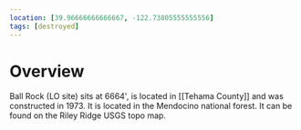 ```yaml
---
location: [39.96666666666667, -122.73805555555556]
tags: [destroyed]
---
```


# Overview

Ball Rock (LO site) sits at 6664', is located in [[Tehama County]] and was constructed in 1973. It is located in the Mendocino national forest. It can be found on the Riley Ridge USGS topo map.

